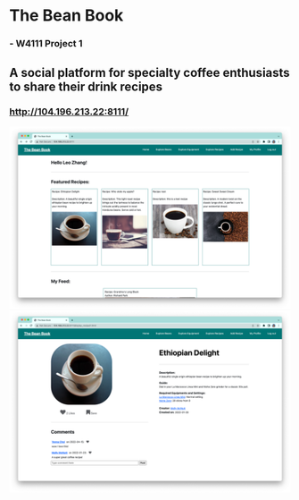 # The Bean Book
### - W4111 Project 1
## A social platform for specialty coffee enthusiasts to share their drink recipes
### http://104.196.213.22:8111/
![Website Home Page Screenshot](screenshots/home.png)
![Website Home Page Screenshot](screenshots/recipe_page.png)
